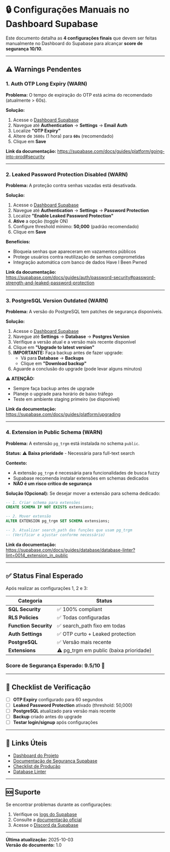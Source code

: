 # 🔒 Configurações Manuais no Dashboard Supabase

Este documento detalha as **4 configurações finais** que devem ser feitas manualmente no Dashboard do Supabase para alcançar **score de segurança 10/10**.

---

## ⚠️ Warnings Pendentes

### 1. **Auth OTP Long Expiry** (WARN)
**Problema:** O tempo de expiração do OTP está acima do recomendado (atualmente > 60s).

**Solução:**
1. Acesse o [Dashboard Supabase](https://supabase.com/dashboard/project/fgjypmlszuzkgvhuszxn)
2. Navegue até **Authentication** → **Settings** → **Email Auth**
3. Localize **"OTP Expiry"**
4. Altere de `3600s` (1 hora) para **`60s`** (recomendado)
5. Clique em **Save**

**Link da documentação:** https://supabase.com/docs/guides/platform/going-into-prod#security

---

### 2. **Leaked Password Protection Disabled** (WARN)
**Problema:** A proteção contra senhas vazadas está desativada.

**Solução:**
1. Acesse o [Dashboard Supabase](https://supabase.com/dashboard/project/fgjypmlszuzkgvhuszxn)
2. Navegue até **Authentication** → **Settings** → **Password Protection**
3. Localize **"Enable Leaked Password Protection"**
4. **Ative** a opção (toggle ON)
5. Configure threshold mínimo: **50,000** (padrão recomendado)
6. Clique em **Save**

**Benefícios:**
- Bloqueia senhas que apareceram em vazamentos públicos
- Protege usuários contra reutilização de senhas comprometidas
- Integração automática com banco de dados Have I Been Pwned

**Link da documentação:** https://supabase.com/docs/guides/auth/password-security#password-strength-and-leaked-password-protection

---

### 3. **PostgreSQL Version Outdated** (WARN)
**Problema:** A versão do PostgreSQL tem patches de segurança disponíveis.

**Solução:**
1. Acesse o [Dashboard Supabase](https://supabase.com/dashboard/project/fgjypmlszuzkgvhuszxn)
2. Navegue até **Settings** → **Database** → **Postgres Version**
3. Verifique a versão atual e a versão mais recente disponível
4. Clique em **"Upgrade to latest version"**
5. **IMPORTANTE:** Faça backup antes de fazer upgrade:
   - Vá para **Database** → **Backups**
   - Clique em **"Download backup"**
6. Aguarde a conclusão do upgrade (pode levar alguns minutos)

**⚠️ ATENÇÃO:**
- Sempre faça backup antes de upgrade
- Planeje o upgrade para horário de baixo tráfego
- Teste em ambiente staging primeiro (se disponível)

**Link da documentação:** https://supabase.com/docs/guides/platform/upgrading

---

### 4. **Extension in Public Schema** (WARN)
**Problema:** A extensão `pg_trgm` está instalada no schema `public`.

**Status:** ⚠️ **Baixa prioridade** - Necessária para full-text search

**Contexto:**
- A extensão `pg_trgm` é necessária para funcionalidades de busca fuzzy
- Supabase recomenda instalar extensões em schemas dedicados
- **NÃO é um risco crítico de segurança**

**Solução (Opcional):**
Se desejar mover a extensão para schema dedicado:

```sql
-- 1. Criar schema para extensões
CREATE SCHEMA IF NOT EXISTS extensions;

-- 2. Mover extensão
ALTER EXTENSION pg_trgm SET SCHEMA extensions;

-- 3. Atualizar search_path das funções que usam pg_trgm
-- (Verificar e ajustar conforme necessário)
```

**Link da documentação:** https://supabase.com/docs/guides/database/database-linter?lint=0014_extension_in_public

---

## ✅ Status Final Esperado

Após realizar as configurações 1, 2 e 3:

| Categoria | Status |
|-----------|--------|
| **SQL Security** | ✅ 100% compliant |
| **RLS Policies** | ✅ Todas configuradas |
| **Function Security** | ✅ search_path fixo em todas |
| **Auth Settings** | ✅ OTP curto + Leaked protection |
| **PostgreSQL** | ✅ Versão mais recente |
| **Extensions** | ⚠️ pg_trgm em public (baixa prioridade) |

### Score de Segurança Esperado: **9.5/10** 🎯

---

## 📝 Checklist de Verificação

- [ ] **OTP Expiry** configurado para 60 segundos
- [ ] **Leaked Password Protection** ativado (threshold: 50,000)
- [ ] **PostgreSQL** atualizado para versão mais recente
- [ ] **Backup** criado antes do upgrade
- [ ] **Testar login/signup** após configurações

---

## 🔗 Links Úteis

- [Dashboard do Projeto](https://supabase.com/dashboard/project/fgjypmlszuzkgvhuszxn)
- [Documentação de Segurança Supabase](https://supabase.com/docs/guides/platform/going-into-prod#security)
- [Checklist de Produção](https://supabase.com/docs/guides/platform/going-into-prod)
- [Database Linter](https://supabase.com/docs/guides/database/database-linter)

---

## 🆘 Suporte

Se encontrar problemas durante as configurações:

1. Verifique os [logs do Supabase](https://supabase.com/dashboard/project/fgjypmlszuzkgvhuszxn/logs)
2. Consulte a [documentação oficial](https://supabase.com/docs)
3. Acesse o [Discord da Supabase](https://discord.supabase.com)

---

**Última atualização:** 2025-10-03  
**Versão do documento:** 1.0
